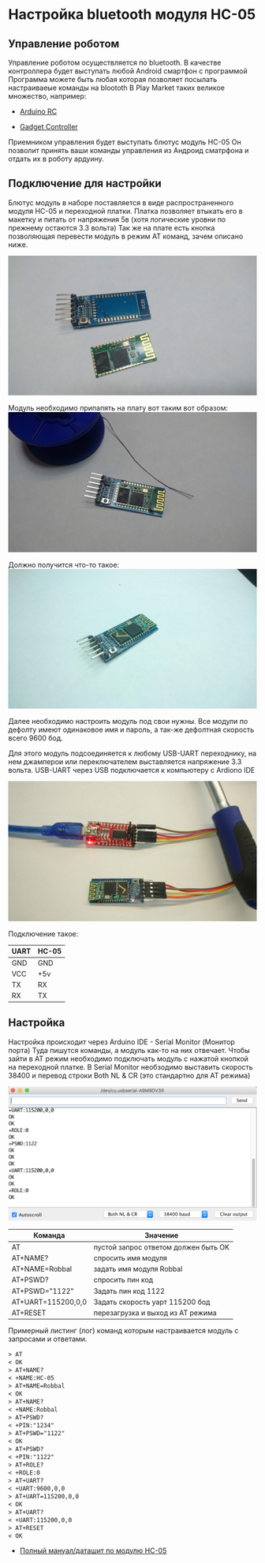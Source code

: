 Настройка bluetooth модуля HC-05
===

Управление роботом
---

Управление роботом осуществляется по bluetooth.
В качестве контроллера будет выступать любой Android смартфон с программой
Программа можете быть любая которая позволяет посылать настраиваеые команды на bloototh
В Play Market таких великое множество, например:

- [Arduino RC](https://play.google.com/store/apps/details?id=eu.jahnestacado.arduinorc)

- [Gadget Controller](https://play.google.com/store/apps/details?id=com.krio.gadgetcontroller)

Приемником управления будет выступать блютус модуль HC-05
Он позволит принять ваши команды управления из Андроид сматрфона и отдать их в роботу ардуину.


Подключение для настройки
---

Блютус модуль в наборе поставляется в виде распространенного модуля HC-05 и переходной платки.
Платка позволяет втыкать его в макетку и питать от напряжения 5в (хотя логические уровни по прежнему остаются 3.3 вольта)
Так же на плате есть кнопка позволяющая перевести модуль в режим AT команд, зачем описано ниже.

![Image](https://raw.githubusercontent.com/minsk-hackerspace/Robbal/master/images/DSC_8933.jpg)

Модуль необходимо припапять на плату вот таким вот образом:
![Image](https://raw.githubusercontent.com/minsk-hackerspace/Robbal/master/images/DSC_8934.jpg)

Должно получится что-то такое:
![Image](https://raw.githubusercontent.com/minsk-hackerspace/Robbal/master/images/DSC_8984.jpg)

Далее необходимо настроить модуль под свои нужны. Все модули по дефолту имеют одинаковое имя и пароль, а так-же дефолтная скорость всего 9600 бод.

Для этого модуль подсоединяется к любому USB-UART переходнику, на нем джамперои или переключателем выставляется напряжение 3.3 вольта. USB-UART через USB подключается к компьютеру с Ardiono IDE

![Image](https://raw.githubusercontent.com/minsk-hackerspace/Robbal/master/images/DSC_8991.jpg)

Подключение такое:

UART | HC-05
--- | ---
GND | GND
VCC | +5v
TX | RX
RX | TX

Настройка
---

Настройка происходит через Arduino IDE - Serial Monitor (Монитор порта) 
Туда пишутся команды, а модуль как-то на них отвечает.
Чтобы зайти в AT режим необходимо подключать модуль с нажатой кнопкой на переходной платке.
В Serial Monitor необзодимо выставить скорость 38400 и перевод строки Both NL & CR (это стандартно для AT режима) 

![Image](https://raw.githubusercontent.com/minsk-hackerspace/Robbal/master/images/Screen_29.png)

Команда | Значение
--- | ---
AT | пустой запрос ответом должен быть OK
AT+NAME? | спросить имя модуля
AT+NAME=Robbal | задать имя модуля Robbal
AT+PSWD? | спросить пин код
AT+PSWD="1122" | Задать пин код 1122
AT+UART=115200,0,0 | Задать скорость уарт 115200 бод
AT+RESET | перезагрузка и выход из AT режима

Примерный листинг (лог) команд которым настраивается модуль с запросами и ответами.
```
> AT
< OK
> AT+NAME?
< +NAME:HC-05
> AT+NAME=Robbal
< OK
> AT+NAME?
< +NAME:Robbal
> AT+PSWD?
< +PIN:"1234"
> AT+PSWD="1122"
< OK
> AT+PSWD?
< +PIN:"1122"
> AT+ROLE?
< +ROLE:0
> AT+UART?
< +UART:9600,0,0
> AT+UART=115200,0,0
< OK
> AT+UART?
< +UART:115200,0,0
> AT+RESET
< OK
```

- [Полный мануал/даташит по модулю HC-05](http://www.electronicaestudio.com/docs/istd016A.pdf)
